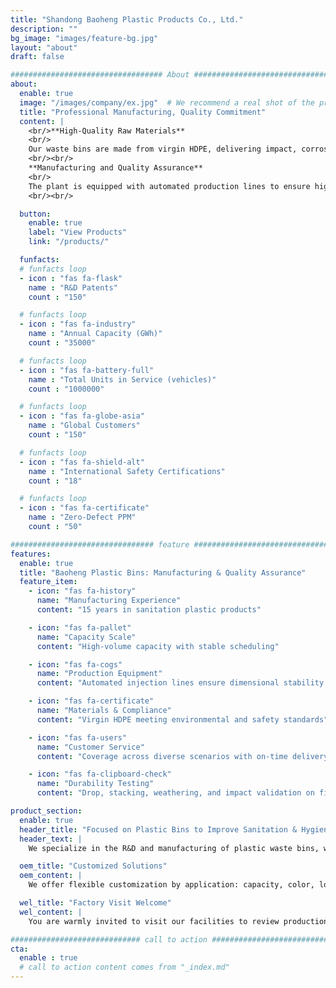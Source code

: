 ```yaml
---
title: "Shandong Baoheng Plastic Products Co., Ltd."
description: ""
bg_image: "images/feature-bg.jpg"
layout: "about"
draft: false

################################## About #####################################
about: 
  enable: true
  image: "/images/company/ex.jpg"  # We recommend a real shot of the production line/clean area
  title: "Professional Manufacturing, Quality Commitment"
  content: |
    <br/>**High-Quality Raw Materials**
    <br/>
    Our waste bins are made from virgin HDPE, delivering impact, corrosion, and weather resistance. Materials are traceable and pass safety and environmental tests, ensuring long-term reliability in municipal sanitation, residential property management, and industrial settings.
    <br/><br/>
    **Manufacturing and Quality Assurance**
    <br/>
    The plant is equipped with automated production lines to ensure high-throughput supply and consistent dimensional accuracy. Finished products undergo drop, weathering, and impact tests to ensure durability in long-term outdoor use—providing reliable support for cleaning and environmental protection.
    <br/><br/>

  button:
    enable: true
    label: "View Products"
    link: "/products/"

  funfacts:
  # funfacts loop
  - icon : "fas fa-flask"
    name : "R&D Patents"
    count : "150"

  # funfacts loop
  - icon : "fas fa-industry"
    name : "Annual Capacity (GWh)"
    count : "35000"

  # funfacts loop
  - icon : "fas fa-battery-full"
    name : "Total Units in Service (vehicles)"
    count : "1000000"

  # funfacts loop
  - icon : "fas fa-globe-asia"
    name : "Global Customers"
    count : "150"

  # funfacts loop
  - icon : "fas fa-shield-alt"
    name : "International Safety Certifications"
    count : "18"

  # funfacts loop
  - icon : "fas fa-certificate"
    name : "Zero-Defect PPM"
    count : "50"

################################ feature #####################################
features:
  enable: true
  title: "Baoheng Plastic Bins: Manufacturing & Quality Assurance"
  feature_item:
    - icon: "fas fa-history"
      name: "Manufacturing Experience"
      content: "15 years in sanitation plastic products"

    - icon: "fas fa-pallet"
      name: "Capacity Scale"
      content: "High-volume capacity with stable scheduling"

    - icon: "fas fa-cogs"
      name: "Production Equipment"
      content: "Automated injection lines ensure dimensional stability and efficiency"

    - icon: "fas fa-certificate"
      name: "Materials & Compliance"
      content: "Virgin HDPE meeting environmental and safety standards"

    - icon: "fas fa-users"
      name: "Customer Service"
      content: "Coverage across diverse scenarios with on-time delivery"

    - icon: "fas fa-clipboard-check"
      name: "Durability Testing"
      content: "Drop, stacking, weathering, and impact validation on finished goods"

product_section: 
  enable: true
  header_title: "Focused on Plastic Bins to Improve Sanitation & Hygiene Management"
  header_text: |
    We specialize in the R&D and manufacturing of plastic waste bins, widely used in municipal sanitation, residential properties, public facilities, and industrial parks. Virgin HDPE ensures weatherability, impact resistance, and long-term reliability.

  oem_title: "Customized Solutions"
  oem_content: |
    We offer flexible customization by application: capacity, color, logo printing, lid design, and reinforcement options.

  wel_title: "Factory Visit Welcome"
  wel_content: |
    You are warmly invited to visit our facilities to review production, warehousing, and shipping, and to discuss tailored configurations and delivery plans on site.

############################# call to action #################################
cta:
  enable : true
  # call to action content comes from "_index.md"
---
```

